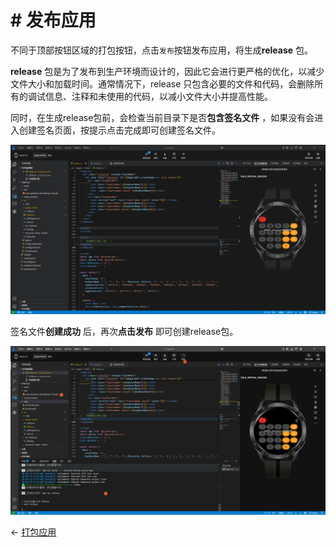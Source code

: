 <!-- 源地址: https://iot.mi.com/vela/quickapp/zh/tools/release/release.html -->

# # 发布应用

不同于顶部按钮区域的打包按钮，点击`发布`按钮发布应用，将生成**release** 包。

**release** 包是为了发布到生产环境而设计的，因此它会进行更严格的优化，以减少文件大小和加载时间。通常情况下，release 只包含必要的文件和代码，会删除所有的调试信息、注释和未使用的代码，以减小文件大小并提高性能。

同时，在生成release包前，会检查当前目录下是否**包含签名文件** ，如果没有会进入创建签名页面，按提示点击完成即可创建签名文件。

![alt text](../../images/ide-debug-11.73c430b2.gif)

签名文件**创建成功** 后，再次**点击发布** 即可创建release包。

![alt text](../../images/ide-debug-12.5740fefa.png)

← [ 打包应用 ](</vela/quickapp/zh/tools/release/start.html>)
